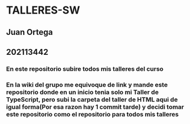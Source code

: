 # TALLERES-SW
## Juan Ortega
## 202113442
### En este repositorio subire todos mis talleres del curso
### En la wiki del grupo me equivoque de link y mande este repositorio donde en un inicio tenia solo mi Taller de TypeScript, pero subi la carpeta del taller de HTML aqui de igual forma(Por esa razon hay 1 commit tarde) y decidi tomar este repositorio como el repositorio para todos mis talleres 

